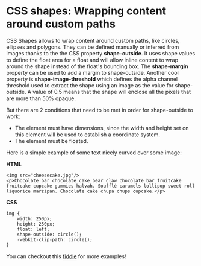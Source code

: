 # CSS shapes: Wrapping content around custom paths

CSS Shapes allows to wrap content around custom paths, like circles, ellipses and polygons. They can be defined manually or inferred from images thanks to the the CSS property **shape-outside**. It uses shape values to define the float area for a float and will allow inline content to wrap around the shape instead of the float's bounding box. The **shape-margin** property can be used to add a margin to shape-outside. Another cool property is **shape-image-threshold** which defines the alpha channel threshold used to extract the shape using an image as the value for shape-outside. A value of 0.5 means that the shape will enclose all the pixels that are more than 50% opaque.

But there are 2 conditions that need to be met in order for shape-outside to work:
- The element must have dimensions, since the width and height set on this element will be used to establish a coordinate system.
- The element must be floated.

Here is a simple example of some text nicely curved over some image:

**HTML**

```
<img src="cheesecake.jpg"/>
<p>Chocolate bar chocolate cake bear claw chocolate bar fruitcake fruitcake cupcake gummies halvah. Soufflé caramels lollipop sweet roll liquorice marzipan. Chocolate cake chupa chups cupcake.</p>
```

**CSS**

```
img {
    width: 250px;
    height: 250px;
    float: left;
    shape-outside: circle();
    -webkit-clip-path: circle();
}
```

You can checkout this [fiddle](http://jsfiddle.net/44o0mfLu/1/) for more examples!